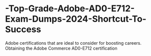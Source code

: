 # -Top-Grade-Adobe-AD0-E712-Exam-Dumps-2024-Shortcut-To-Success
Adobe certifications that are ideal to consider for boosting careers. Obtaining the Adobe Commerce AD0-E712 certification
